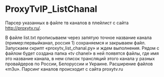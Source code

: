 # ProxyTvIP_ListChanal

Парсер указанных в файле тв каналов в плейлист с сайта http://proxytv.ru/.

В файле list.txt прописываем через запятую точное название канала (пример:первыйканал, россия 1)
сохраняемся и закрываем файл. Запускаем скрипт «proxytv_list_chanal.py» и ждем выполнения.
Рядом с файлом будет создана папка «tv chanel» в ней появятся файлы, где имя это название канала,
в нем список трансляций этого канала у разных провайдеров по России, Белоруссии и Украине.
Расширение файлов «m3u». Парсинг каналов происходит с сайта proxytv.ru
